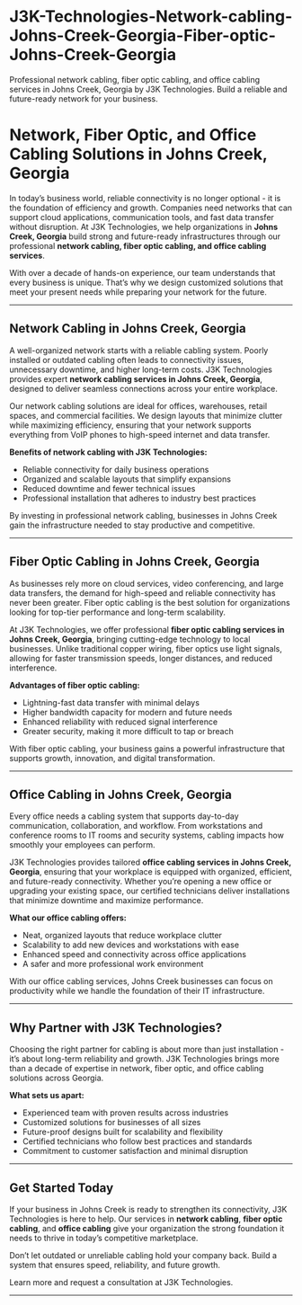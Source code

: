 # J3K-Technologies-Network-cabling-Johns-Creek-Georgia-Fiber-optic-Johns-Creek-Georgia
Professional network cabling, fiber optic cabling, and office cabling services in Johns Creek, Georgia by J3K Technologies. Build a reliable and future-ready network for your business.
# Network, Fiber Optic, and Office Cabling Solutions in Johns Creek, Georgia  

In today’s business world, reliable connectivity is no longer optional - it is the foundation of efficiency and growth. Companies need networks that can support cloud applications, communication tools, and fast data transfer without disruption. At J3K Technologies, we help organizations in **Johns Creek, Georgia** build strong and future-ready infrastructures through our professional **network cabling, fiber optic cabling, and office cabling services**.  

With over a decade of hands-on experience, our team understands that every business is unique. That’s why we design customized solutions that meet your present needs while preparing your network for the future.  

---

## Network Cabling in Johns Creek, Georgia  

A well-organized network starts with a reliable cabling system. Poorly installed or outdated cabling often leads to connectivity issues, unnecessary downtime, and higher long-term costs. J3K Technologies provides expert **network cabling services in Johns Creek, Georgia**, designed to deliver seamless connections across your entire workplace.  

Our network cabling solutions are ideal for offices, warehouses, retail spaces, and commercial facilities. We design layouts that minimize clutter while maximizing efficiency, ensuring that your network supports everything from VoIP phones to high-speed internet and data transfer.  

**Benefits of network cabling with J3K Technologies:**  
- Reliable connectivity for daily business operations  
- Organized and scalable layouts that simplify expansions  
- Reduced downtime and fewer technical issues  
- Professional installation that adheres to industry best practices  

By investing in professional network cabling, businesses in Johns Creek gain the infrastructure needed to stay productive and competitive.  

---

## Fiber Optic Cabling in Johns Creek, Georgia  

As businesses rely more on cloud services, video conferencing, and large data transfers, the demand for high-speed and reliable connectivity has never been greater. Fiber optic cabling is the best solution for organizations looking for top-tier performance and long-term scalability.  

At J3K Technologies, we offer professional **fiber optic cabling services in Johns Creek, Georgia**, bringing cutting-edge technology to local businesses. Unlike traditional copper wiring, fiber optics use light signals, allowing for faster transmission speeds, longer distances, and reduced interference.  

**Advantages of fiber optic cabling:**  
- Lightning-fast data transfer with minimal delays  
- Higher bandwidth capacity for modern and future needs  
- Enhanced reliability with reduced signal interference  
- Greater security, making it more difficult to tap or breach  

With fiber optic cabling, your business gains a powerful infrastructure that supports growth, innovation, and digital transformation.  

---

## Office Cabling in Johns Creek, Georgia  

Every office needs a cabling system that supports day-to-day communication, collaboration, and workflow. From workstations and conference rooms to IT rooms and security systems, cabling impacts how smoothly your employees can perform.  

J3K Technologies provides tailored **office cabling services in Johns Creek, Georgia**, ensuring that your workplace is equipped with organized, efficient, and future-ready connectivity. Whether you’re opening a new office or upgrading your existing space, our certified technicians deliver installations that minimize downtime and maximize performance.  

**What our office cabling offers:**  
- Neat, organized layouts that reduce workplace clutter  
- Scalability to add new devices and workstations with ease  
- Enhanced speed and connectivity across office applications  
- A safer and more professional work environment  

With our office cabling services, Johns Creek businesses can focus on productivity while we handle the foundation of their IT infrastructure.  

---

## Why Partner with J3K Technologies?  

Choosing the right partner for cabling is about more than just installation - it’s about long-term reliability and growth. J3K Technologies brings more than a decade of expertise in network, fiber optic, and office cabling solutions across Georgia.  

**What sets us apart:**  
- Experienced team with proven results across industries  
- Customized solutions for businesses of all sizes  
- Future-proof designs built for scalability and flexibility  
- Certified technicians who follow best practices and standards  
- Commitment to customer satisfaction and minimal disruption  

---

## Get Started Today  

If your business in Johns Creek is ready to strengthen its connectivity, J3K Technologies is here to help. Our services in **network cabling**, **fiber optic cabling**, and **office cabling** give your organization the strong foundation it needs to thrive in today’s competitive marketplace.  

Don’t let outdated or unreliable cabling hold your company back. Build a system that ensures speed, reliability, and future growth.  

Learn more and request a consultation at J3K Technologies.  

---
